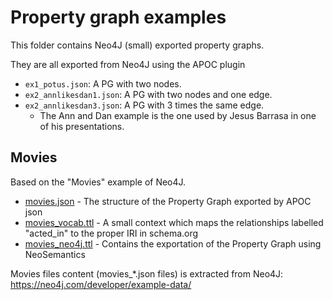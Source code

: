 # Property graph examples

This folder contains Neo4J (small) exported property graphs.


They are all exported from Neo4J using the APOC plugin

- `ex1_potus.json`: A PG with two nodes.
- `ex2_annlikesdan1.json`: A PG with two nodes and one edge.
- `ex2_annlikesdan3.json`: A PG with 3 times the same edge.
    - The Ann and Dan example is the one used by Jesus Barrasa in one of his
    presentations.


## Movies

Based on the "Movies" example of Neo4J.

- [movies.json](movies.json) - The structure of the Property Graph exported by APOC json
- [movies_vocab.ttl](movies_vocab.ttl) - A small context which maps the relationships labelled "acted_in" to the
proper IRI in schema.org
- [movies_neo4j.ttl](movies_neo4j.ttl) - Contains the exportation of the Property Graph using NeoSemantics

Movies files content (movies_*.json files) is extracted from Neo4J:
https://neo4j.com/developer/example-data/ 

